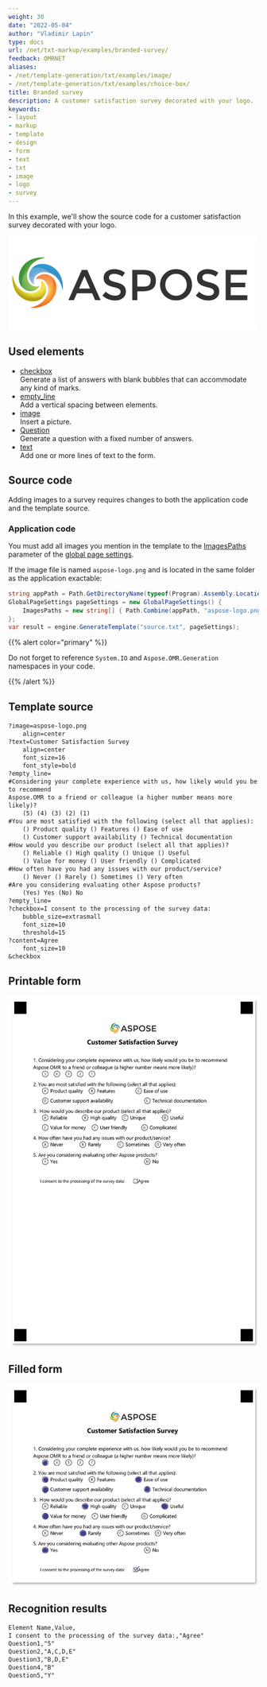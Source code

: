 ```yaml
---
weight: 30
date: "2022-05-04"
author: "Vladimir Lapin"
type: docs
url: /net/txt-markup/examples/branded-survey/
feedback: OMRNET
aliases:
- /net/template-generation/txt/examples/image/
- /net/template-generation/txt/examples/choice-box/
title: Branded survey
description: A customer satisfaction survey decorated with your logo.
keywords:
- layout
- markup
- template
- design
- form
- text
- txt
- image
- logo
- survey
---
```


In this example, we'll show the source code for a customer satisfaction survey decorated with your logo.

![Aspose logo](aspose-logo.png)

## Used elements

- [checkbox](/omr/net/txt-markup/checkbox/)  
  Generate a list of answers with blank bubbles that can accommodate any kind of marks.
- [empty_line](/omr/net/txt-markup/empty_line/)  
  Add a vertical spacing between elements.
- [image](/omr/net/txt-markup/image/)  
  Insert a picture.
- [Question](/omr/net/txt-markup/question/)  
  Generate a question with a fixed number of answers.
- [text](/omr/net/txt-markup/text/)  
  Add one or more lines of text to the form.

## Source code

Adding images to a survey requires changes to both the application code and the template source.

### Application code

You must add all images you mention in the template to the [ImagesPaths](https://reference.aspose.com/omr/net/aspose.omr.generation/globalpagesettings/fields/imagespaths) parameter of the [global page settings](https://reference.aspose.com/omr/net/aspose.omr.generation/globalpagesettings).

If the image file is named `aspose-logo.png` and is located in the same folder as the application exactable:

```csharp
string appPath = Path.GetDirectoryName(typeof(Program).Assembly.Location);
GlobalPageSettings pageSettings = new GlobalPageSettings() {
	ImagesPaths = new string[] { Path.Combine(appPath, "aspose-logo.png") }
};
var result = engine.GenerateTemplate("source.txt", pageSettings);
```

{{% alert color="primary" %}} 

Do not forget to reference `System.IO` and `Aspose.OMR.Generation` namespaces in your code.

{{% /alert %}}

## Template source

```
?image=aspose-logo.png
	align=center
?text=Customer Satisfaction Survey
	align=center
	font_size=16
	font_style=bold
?empty_line=
#Considering your complete experience with us, how likely would you be to recommend
Aspose.OMR to a friend or colleague (a higher number means more likely)?
	(5) (4) (3) (2) (1)
#You are most satisfied with the following (select all that applies):
	() Product quality () Features () Ease of use
	() Customer support availability () Technical documentation
#How would you describe our product (select all that applies)?
	() Reliable () High quality () Unique () Useful
	() Value for money () User friendly () Complicated
#How often have you had any issues with our product/service?
	() Never () Rarely () Sometimes () Very often
#Are you considering evaluating other Aspose products?
	(Yes) Yes (No) No
?empty_line=
?checkbox=I consent to the processing of the survey data:
	bubble_size=extrasmall
	font_size=10
	threshold=15
?content=Agree
	font_size=10
&checkbox
```

## Printable form

![Printable form](survey-brand-template.png)

## Filled form

![Filled form](survey-brand-fill.png)

## Recognition results

```
Element Name,Value,
I consent to the processing of the survey data:,"Agree"
Question1,"5"
Question2,"A,C,D,E"
Question3,"B,D,E"
Question4,"B"
Question5,"Y"
```
